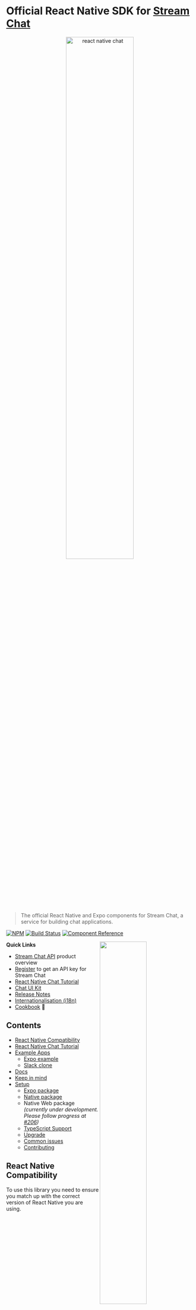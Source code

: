 # Official React Native SDK for [Stream Chat](https://getstream.io/chat/)

<p align="center">
  <a href="https://getstream.io/chat/react-native-chat/tutorial/"><img src="https://i.imgur.com/SRkDlFX.png" alt="react native chat" width="60%" /></a>
</p>

> The official React Native and Expo components for Stream Chat, a service for
> building chat applications.

[![NPM](https://img.shields.io/npm/v/stream-chat-react-native.svg)](https://www.npmjs.com/package/stream-chat-react-native)
[![Build Status](https://github.com/GetStream/stream-chat-react-native/workflows/test/badge.svg?branch=master)](https://github.com/GetStream/stream-chat-react-native/actions)
[![Component Reference](https://img.shields.io/badge/docs-component%20reference-blue.svg)](https://getstream.github.io/stream-chat-react-native/)

<img align="right" src="https://getstream.imgix.net/images/ios-chat-tutorial/iphone_chat_art@3x.png?auto=format,enhance" width="50%" />

**Quick Links**

- [Stream Chat API](https://getstream.io/chat/) product overview
- [Register](https://getstream.io/chat/trial/) to get an API key for Stream Chat
- [React Native Chat Tutorial](https://getstream.io/chat/react-native-chat/tutorial/)
- [Chat UI Kit](https://getstream.io/chat/ui-kit/)
- [Release Notes](https://github.com/GetStream/stream-chat-react-native/blob/master/CHANGELOG.md)
- [Internationalisation (i18n)](#internationalisation)
- [Cookbook](https://github.com/GetStream/stream-chat-react-native/wiki/Cookbook)  :rocket:

## Contents

- [React Native Compatibility](#react-native-compatibility)
- [React Native Chat Tutorial](#react-native-chat-tutorial)
- [Example Apps](#example-apps)
  - [Expo example](#expo-example)
  - [Slack clone](#slack-clone)
- [Docs](#docs)
- [Keep in mind](#keep-in-mind)
- [Setup](#setup-setting-up-a-chat-app)
  - [Expo package](#expo-package)
  - [Native package](#native-package)
  - Native Web package _(currently under development. Please follow progress at [#206](https://github.com/GetStream/stream-chat-react-native/issues/206))_
  - [TypeScript Support](#typescript-support)
  - [Upgrade](#upgrade)
  - [Common issues](#common-issues)
  - [Contributing](#contributing)

## React Native Compatibility

To use this library you need to ensure you match up with the correct version of React Native you are using.

| `stream-chat-react-native` version | Required React Native Version |
| ----------------------------------------- | --------- |
| `2.x.x`                                   | `>= 0.59` |
| `1.x.x`                                   | `>= 0.59` |
| `0.x.x`                                   | `*` |

## React Native Chat Tutorial

The best place to start is the [React Native Chat Tutorial](https://getstream.io/chat/react-native-chat/tutorial/). It teaches you how to use this SDK and also shows how to make frequently required changes.

## Example Apps

This repo includes 3 example apps. One made with Expo, one Native JavaScript code, and one in TypeScript.

<div style="display: inline">
  <img src="./screenshots/1.png" alt="IMAGE ALT TEXT HERE" width="250" border="1" style="margin-right: 30px" />
  <img src="./screenshots/2.png" alt="IMAGE ALT TEXT HERE" width="250" border="1" style="margin-right: 30px" />
  <img src="./screenshots/3.png" alt="IMAGE ALT TEXT HERE" width="250" border="1" />
</div>

### Expo example

1. Make sure node version is >= v10.13.0
2. ```bash
   yarn global add expo-cli
   git clone https://github.com/GetStream/stream-chat-react-native.git
   cd stream-chat-react-native/examples/ExpoMessaging
   yarn && yarn start
   ```

### Native example

1. Please make sure you have installed necessary dependencies depending on your development OS and target OS. Follow the guidelines given on official React Native documentation for installing dependencies: <https://facebook.github.io/react-native/docs/getting-started>#
2. Make sure node version is >= v10.13.0
3. Start the simulator

4. ```bash
   git clone https://github.com/GetStream/stream-chat-react-native.git
   cd stream-chat-react-native
   yarn install
   cd stream-chat-react-native/native-package
   yarn install
   cd stream-chat-react-native/examples/NativeMessaging
   yarn install
   ```

5. - For iOS

     ```bash
     cd ios && pod install && cd ..
     npx react-native run-ios
     ```

   - For android

     ```bash
     npx react-native run-android
     ```

   If you run into following error on android:

   ```bash
   Execution failed for task ':app:validateSigningDebug'.
   > Keystore file '/path_to_project/stream-chat-react-native/examples/NativeMessaging/android/app/debug.keystore' not found for signing config 'debug'.
   ```

   You can generate the debug Keystore by running this command in the `android/app/` directory: `keytool -genkey -v -keystore debug.keystore -storepass android -alias androiddebugkey -keypass android -keyalg RSA -keysize 2048 -validity 10000` - [Reference](https://github.com/facebook/react-native/issues/25629#issuecomment-511209583)

### Slack clone

Check out our tutorial on how to build a slack clone using react-native and stream-chat-react-native

<div style="display: inline">
  <img src="./screenshots/4.png" alt="IMAGE ALT TEXT HERE" width="250" border="1" style="margin-right: 30px" />
  <img src="./screenshots/5.png" alt="IMAGE ALT TEXT HERE" width="250" border="1" style="margin-right: 30px" />
  <img src="./screenshots/6.png" alt="IMAGE ALT TEXT HERE" width="250" border="1" />
</div>

- **Tutorial** [https://medium.com/@vishalnarkhede.iitd/slack-clone-with-react-native-part-1-f71a5e6a339f](https://medium.com/@vishalnarkhede.iitd/slack-clone-with-react-native-part-1-f71a5e6a339f?source=friends_link&sk=b06d7cc0c49bd08bcf398df9c89d48d7)

- **Source code for app**

  - **react native** <https://github.com/GetStream/slack-clone-react-native/>
  - **expo** <https://github.com/GetStream/slack-clone-expo/>

## Docs

The [styleguidist docs for stream-chat-react-native](https://getstream.github.io/stream-chat-react-native/) document how all the components work.

The React Native components are created using the stream-chat-js library. If you're customizing the components, it's essential to learn how the Chat Server API works. You'll want to review our [JS chat API docs](https://getstream.io/chat/docs/js/).

## Keep in mind

1. Navigation between different components is something we expect consumers to implement. You can check out the example given in this repository

2. Minor releases may come with some breaking changes, so always check the release notes before upgrading the minor version.

You can see detailed documentation about the components at <https://getstream.github.io/stream-chat-react-native>

## Setup (Setting up a chat app)

### Expo package

```bash
yarn global add expo-cli
# expo-cli supports following Node.js versions:
# * >=8.9.0 <9.0.0 (Maintenance LTS)
# * >=10.13.0 <11.0.0 (Active LTS)
# * >=12.0.0 (Current Release)
expo init StreamChatExpoExample
cd StreamChatExpoExample

# Add chat expo package
yarn add stream-chat-expo

# If you are using stream-chat-expo <= 0.4.0 and expo <= 34, then you don't need to add @react-native-community/netinfo as dependency, since previously we used NetInfo from react-native package.
expo install @react-native-community/netinfo expo-document-picker expo-image-picker expo-permissions
```

Please check the [example](https://github.com/GetStream/stream-chat-react-native/blob/master/examples/ExpoMessaging/App.js) to see usage of the components.

OR you can swap [this file](https://github.com/GetStream/stream-chat-react-native/blob/master/examples/ExpoMessaging/App.js) for your `App.js` in the root folder with by following these additional steps:

```bash
yarn add react-navigation@3.2.1 react-native-gesture-handler react-native-reanimated
```

and finally

```bash
yarn start
```

### Native package

#### For react native < 0.60

```bash
react-native init StreamChatReactNativeExample
cd StreamChatReactNativeExample
yarn add stream-chat-react-native

# https://github.com/react-native-community/react-native-netinfo#react-native-compatibility
# For React native 0.59.x - use @react-native-community/netinfo@3.2.1
# For React native <= 0.58.x - use @react-native-community/netinfo@2.0.7
yarn add @react-native-community/netinfo@3.2.1

# https://github.com/ivpusic/react-native-image-crop-picker#important-note
yarn add react-native-image-crop-picker@0.25.0
yarn add react-native-document-picker

react-native link @react-native-community/netinfo

# if you are planning to use image picker or file picker or both
react-native link react-native-image-crop-picker
react-native link react-native-document-picker

```

Please check the [example](https://github.com/GetStream/stream-chat-react-native/blob/master/examples/NativeMessaging/App.js) to see the usage of these components.

OR you can swap this file for your `App.js` in the root folder and follow this guide for your installed version <https://reactnavigation.org/docs/getting-started#installing-dependencies-into-a-bare-react-native-project>

If you are planning to use the image crop picker, there are some additional steps to be done. You can find them here - <https://github.com/ivpusic/react-native-image-crop-picker/blob/v0.25.0/README.md#install>

If you are planning to use file/document picker, you need to enable iCloud capability in your app - <https://github.com/Elyx0/react-native-document-picker#reminder>

and finally

```bash
react-native run-ios
```

#### For react native >= 0.60

```bash
react-native init StreamChatReactNativeExample
cd StreamChatReactNativeExample
yarn add stream-chat-react-native
yarn add @react-native-community/netinfo react-native-image-crop-picker react-native-document-picker
cd ios && pod install && cd ..

```

Just to be sure, please verify you are using the appropriate version of the following packages as per your react-native version.

- netinfo : <https://github.com/react-native-community/react-native-netinfo#react-native-compatibility>

- react-native-image-crop-picker : <https://github.com/ivpusic/react-native-image-crop-picker#important-note>

Please check the [example](https://github.com/GetStream/stream-chat-react-native/blob/master/examples/NativeMessaging/App.js) to see the usage of components.

OR you can swap this file for your `App.js` in the root folder by following these additional steps:

```bash
yarn add @react-native-community/masked-view @react-navigation/native @react-navigation/stack react-native-gesture-handler react-native-reanimated react-native-safe-area-context react-native-screens
cd ios && pod install && cd ..
```

If you are planning to use an image crop picker, there are some additional steps to be done. You can find them here - <https://github.com/ivpusic/react-native-image-crop-picker#install>

If you are planning to use file/document picker, you need to enable iCloud capability in your app - <https://github.com/Elyx0/react-native-document-picker#reminder>

and finally

**iOS**:

```bash
npx react-native run-ios
```

**Note for Android**:

If you are using AndroidX app:

> AndroidX is a major step forward in the Android ecosystem, and the old support library artifacts are being deprecated. For 0.60, React Native has been migrated over to AndroidX. This is a breaking change, and your native code and dependencies will need to be migrated as well.

(Reference: <https://facebook.github.io/react-native/blog/2019/07/03/version-60#androidx-support>)

In current context, dependencies such as `react-native-document-picker` and (if you are using `react-navigation`) `react-native-gesture-handler`, `react-native-reanimated` don't have AndroidX support. But an awesome tool named [jetifier](https://github.com/mikehardy/jetifier) is quite useful to patch these dependencies with AndroidX support.

**NOTE** If you are planning to use file picker functionality, make sure you enable iCloud capability in your app

![Enable iCloud capability](https://camo.githubusercontent.com/ac300ca7e3bbab573a76c151469a89efd8b31e72/68747470733a2f2f33313365353938373731386233343661616638332d66356538323532373066323961383466373838313432333431303338343334322e73736c2e6366312e7261636b63646e2e636f6d2f313431313932303637342d656e61626c652d69636c6f75642d64726976652e706e67)

## TypeScript Support

As of version `2.0.0` `stream-chat-react-native` has been converted to TypeScript. The `stream-chat-js` library was converted to typescript in version `2.0.0` as well. These upgrades not only provide improved type safety but also allow through the use of [generics](https://www.typescriptlang.org/docs/handbook/generics.html) for user provided typings to be passed to server responses, custom components, filters, etc.

In many cases TypeScript can use [inference](https://www.typescriptlang.org/docs/handbook/type-inference.html) from a provided prop to infer the generics used. It is therefore important that the proper generics be applied to the `stream-chat-js` client when it is instantiated. The [documentation on `stream-chat-js` TypeScript](https://github.com/GetStream/stream-chat-js#typescript-v2xx) has examples of how this can be done in detail. The client takes seven optional generics that correspond to the seven customizable fields that currently exist in `stream-chat-js`.

```typescript
const client = new StreamChat<
  AttachmentType,
  ChannelType,
  CommandType,
  EventType,
  MessageType,
  ReactionType,
  UserType
>('YOUR_API_KEY', 'API_KEY_SECRET');
```

The seven customizable fields these generics extend are provided via `stream-chat-js`.

1. [`Attachment`](https://github.com/GetStream/stream-chat-js/blob/534bcb09a971caea9f187f31b005e9e3b1413a67/src/types.ts#L1166)
2. [`ChannelResponse`](https://github.com/GetStream/stream-chat-js/blob/534bcb09a971caea9f187f31b005e9e3b1413a67/src/types.ts#L104)
3. [`CommandVariants`](https://github.com/GetStream/stream-chat-js/blob/534bcb09a971caea9f187f31b005e9e3b1413a67/src/types.ts#L1271)
4. [`Event`](https://github.com/GetStream/stream-chat-js/blob/534bcb09a971caea9f187f31b005e9e3b1413a67/src/types.ts#L796)
5. [`MessageBase`](https://github.com/GetStream/stream-chat-js/blob/534bcb09a971caea9f187f31b005e9e3b1413a67/src/types.ts#L1344)
6. [`Reaction`](https://github.com/GetStream/stream-chat-js/blob/534bcb09a971caea9f187f31b005e9e3b1413a67/src/types.ts#L1401)
7. [`User`](https://github.com/GetStream/stream-chat-js/blob/534bcb09a971caea9f187f31b005e9e3b1413a67/src/types.ts#L1465)

All seven generics contain defaults in the `stream-chat-react-native` repo that you can extend for custom data. Additional fields on the defaults i.e. `file_size`, `mime_type`, and `image` are custom fields used by `stream-chat-react-native` already within the SDK. When wanting to set a subset of generics the preceding and interceding generics must also be set in order for the TypeScript compiler to correctly understand intent.

To set `ChannelType` and `MessageType` for instance the initialization would be:

```typescript
const client = new StreamChat<
  DefaultAttachmentType,
  { image?: string, nickName?: string },
  DefaultCommandType,
  DefaultEventType,
  { isAdminMessage?: boolean },
>('YOUR_API_KEY', 'API_KEY_SECRET');
```

**Note:** `DefaultCommandType` extends `string & {}` instead of `string` to maintain intellisense for the included commands. In use a string union such as `'poll' | 'question'` could be used to extend them.

```typescript
type DefaultAttachmentType = Record<string, unknown> & {
  file_size?: number | string;
  mime_type?: string;
};
type DefaultChannelType = Record<string, unknown> & {
  image?: string;
};
type DefaultCommandType = string & {};
type DefaultEventType = Record<string, unknown>;
type DefaultMessageType = Record<string, unknown>;
type DefaultReactionType = Record<string, unknown>;
type DefaultUserType = Record<string, unknown> & {
  image?: string;
};
```

The [TypeScript Example App](./examples/TypeScriptMessaging/App.tsx) shows how to apply the generics to many of the components in the SDK. Core to understanding this usage is how generics [can be applied to JSX elements](https://www.typescriptlang.org/docs/handbook/release-notes/typescript-2-9.html#generic-type-arguments-in-jsx-elements).

In many cases the use of a single prop such as `client` or `channel` allows TypeScript to infer the generics on an element. In this case `LocalAttachmentType` is inferred from `channel` and passed to the props type for a custom Attachment component.

<div style="display: inline">
  <img src="./screenshots/TS-1.png" alt="TypeScript Image 1" width="900" border="1" />
</div>

Not all components use or are always provided a prop that can provide inference though. In these cases the generics must be applied to the component directly. `MessageList` for instance could have the previous generics applied to it.

```typescript
<MessageList<
  DefaultAttachmentType,
  { image?: string, nickName?: string },
  DefaultCommandType,
  DefaultEventType,
  { isAdminMessage?: boolean },
>
  onThreadSelect={(thread) => {
    setThread(thread);
    if (channel?.id) {
      navigation.navigate('Thread', { channelId: channel.id });
    }
  }}
/>
```

This passes the generics through appropriately to custom components and other props, in this case the custom `Message` component would receive the generics.

<div style="display: inline">
  <img src="./screenshots/TS-2.png" alt="TypeScript Image 2" width="900" border="1" />
</div>

The context hooks provided also require generics to be applied to correctly type custom returns. `useChannelContext` for instance would have the previous generics applied to it to get a correctly typed return for `channel`.

```typescript
const { channel } = useChannelContext<
  DefaultAttachmentType,
  { image?: string, nickName?: string },
  DefaultCommandType,
  DefaultEventType,
  { isAdminMessage?: boolean },
  >();
```

**Note:** Inference only works correctly when all generics are provided by a given input. [Partial Type Argument Inference](https://github.com/microsoft/TypeScript/issues/26242) is currently not supported in TypeScript. This is particularly relevant if the Higher Order Components are used in place of the provided context hooks. The `withChannelContext` HOC accepts the generics similarly to the `useChannelContext` hook, but because partial inference is not supported the props for the wrapped component must also be explicitly provided.

```typescript
withChannelContext<
  MyComponentProps,
  DefaultAttachmentType,
  { image?: string, nickName?: string },
  DefaultCommandType,
  DefaultEventType,
  { isAdminMessage?: boolean },
>(MyComponent);
```

## Upgrade

- Upgrade from 1.x.x to 2.x.x:

  - We have split the `ChannelContext` into three separate contexts to further modularize the code and reduce renders as items in context change. The following contexts now contain the following values, previously all held within the `ChannelContext`:

    - `ChannelContext`:
      
      `channel`, `disabled`, `EmptyStateIndicator`, `error`, `eventHistory`, `lastRead`, `loading`, `LoadingIndicator`, `markRead`, `members`, `read`, `setLastRead`, `typing`, `watcherCount`, `watchers`

    - `MessagesContext`:
    
      `Attachment`, `clearEditingState`, `editing`, `editMessage`, `emojiData`, `hasMore`, `loadingMore`, `loadMore`, `Message`, `messages`, `removeMessage`, `retrySendMessage`, `sendMessage`, `setEditingState`, `updateMessage`

    - `ThreadContext`:
    
      `closeThread`, `loadMoreThread`, `openThread`, `thread`, `threadHasMore`, `threadLoadingMore`, `threadMessages`

  All contexts are exported and any values can be accessed through one of the custom context hooks or a higher order component. If previously `ChannelContext` was used to access these values this must be changed to the appropriate new context, e.g. `const { messages } = useMessagesContext();`.

- Upgrade from 1.2.x to 1.3.x:
  - 1.3.x replaced native dependency support for react-native-image-picker in favor of react-native-image-crop-picker for multi-image selection capabilities

- Upgrade from 0.1.x to 0.2.x:

  - 0.2.x added support for react native 0.60. Dependencies like `react-native-image-picker`, `react-native-document-picker` and `netinfo` have been taken out of hard dependencies and moved to peer dependencies and thus will have to be installed manually on consumer end ([Reference](https://github.com/GetStream/stream-chat-react-native/pull/52/files#diff-83a54d8caab0ea9fcdd5f832b03a5d83))
  - React Native 0.60 came with auto-linking functionality that means if some native libraries are linked manually before the upgrade, they will have to be unlinked, so that React Native can auto-link them ([Reference](https://facebook.github.io/react-native/blog/2019/07/03/version-60#native-modules-are-now-autolinked))

    ```
    react-native unlink react-native-image-picker
    react-native unlink react-native-document-picker
    react-native unlink @react-native-community/netinfo
    ```

  - React Native 0.60 has been migrated over to AndroidX. In the current context, dependencies such as `react-native-document-picker` and (if you are using `react-navigation`) `react-native-gesture-handler`, `react-native-reanimated` don't have AndroidX support. But an excellent tool named [jetifier](https://github.com/mikehardy/jetifier) is quite useful to patch these dependencies with AndroidX support.

  - CocoaPods are not part of React Native's iOS project ([ref](https://facebook.github.io/react-native/blog/2019/07/03/version-60#cocoapods-by-default)). Thus make sure to install all the pod dependencies.

    ```
    cd ios && pod install && cd ..
    ```

## Common issues

#### While running native example, you may (not necessarily) run into the following issues

1. When you execute `yarn ios` for the first time, it starts a metro bundler in parallel. It can result in some errors since the build process isn't complete yet. Try the following to fix this:
   1. Close/stop the metro bundler process.
   2. Let the build process finish. It can usually take around 2-3 minutes for the first time.
   3. Start the metro bundler manually by executing `yarn start` inside `stream-chat-react-native/examples/NativeMessaging` directory.
2. When you execute `npx react-native run-android`, you may (not necessarily) run into following error:

   ```ERROR
   info Starting JS server...
   info Building and installing the app on the device (cd android && ./gradlew app:installDebug)...
   Starting a Gradle Daemon, 1 incompatible Daemon could not be reused, use --status for details

   FAILURE: Build failed with an exception.

   * What went wrong:
   A problem occurred configuring project ':@react-native-community_netinfo'.
   > SDK location not found. Define location with sdk.dir in the local.properties file or with an ANDROID_HOME environment variable.

   * Try:
   Run with --stacktrace option to get the stack trace. Run with --info or --debug option to get more log output. Run with --scan to get full insights.

   * Get more help at https://help.gradle.org

   BUILD FAILED in 13s
   error Could not install the app on the device, read the error above for details.
   Make sure you have an Android emulator running or a device connected and have
   set up your Android development environment:
   https://facebook.github.io/react-native/docs/getting-started.html
   error Command failed: ./gradlew app:installDebug. Run CLI with --verbose flag for more details.
   ```

   To resolve this, do the following.

   1. Create a file named `local.properties` inside `stream-chat-react-native/examples/NativeMessaging/android` directory
   2. Put the this line in that file. Make sure sdk path is correctly mentioned as per your system:

      ```
      sdk.dir=/Users/{user_name}/Library/Android/sdk/
      ```

   3. Rerun `npx react-native run-android` in `stream-chat-react-native/examples/NativeMessaging` directory

## Internationalisation

Instance of class `Streami18n` should be provided to the Chat component to handle translations.
Stream provides the following list of built-in translations for components:

1. English (en)
2. Dutch (nl)
3. Russian (ru)
4. Turkish (tr)
5. French (fr)
6. Italian (it)
7. Hindi (hi)

The default language is English. The simplest way to start using chat components in one of the in-built languages is the following:

Simplest way to start using chat components in one of the in-built languages would be following:

```js static
const i18n = new Streami18n({ language: 'nl' });
<Chat client={chatClient} i18nInstance={i18n}>
  ...
</Chat>;
```

If you would like to override certain keys in in-built translation:

```js static
const i18n = new Streami18n({
  language: 'nl',
  translationsForLanguage: {
    'Nothing yet...': 'Nog Niet ...',
    '{{ firstUser }} and {{ secondUser }} are typing...':
      '{{ firstUser }} en {{ secondUser }} zijn aan het typen...',
  },
});
```

You can find all the available keys here: <https://github.com/GetStream/stream-chat-react-native/tree/master/src/i18n>

They are also exported as a JSON object from the library.

```js static
import {
  enTranslations,
  nlTranslations,
  ruTranslations,
  trTranslations,
  frTranslations,
  hiTranslations,
  itTranslations,
  esTranslations,
} from 'stream-chat-react-native'; // or 'stream-chat-expo'
```

Please read this docs on i18n for more details and further customizations - <https://getstream.github.io/stream-chat-react-native/#streami18n>

## Contributing

We welcome code changes that improve this library or fix a problem, and please make sure to follow all best practices and test all the changes. Please check our [dev setup docs](https://github.com/GetStream/stream-chat-react-native/wiki/Dev-setup-for-contributing-to-the-library) to get you started. We are pleased to merge your code into the official repository. Make sure to sign our [Contributor License Agreement (CLA)](https://docs.google.com/forms/d/e/1FAIpQLScFKsKkAJI7mhCr7K9rEIOpqIDThrWxuvxnwUq2XkHyG154vQ/viewform) first. See our license file for more details.
